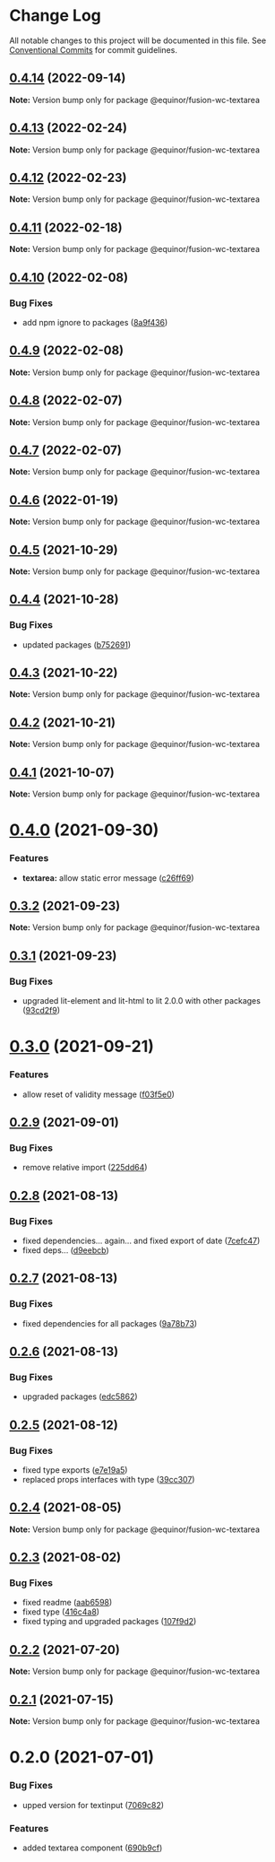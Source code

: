 # Change Log

All notable changes to this project will be documented in this file.
See [Conventional Commits](https://conventionalcommits.org) for commit guidelines.

## [0.4.14](https://github.com/equinor/fusion-web-components/compare/@equinor/fusion-wc-textarea@0.4.13...@equinor/fusion-wc-textarea@0.4.14) (2022-09-14)

**Note:** Version bump only for package @equinor/fusion-wc-textarea





## [0.4.13](https://github.com/equinor/fusion-web-components/compare/@equinor/fusion-wc-textarea@0.4.12...@equinor/fusion-wc-textarea@0.4.13) (2022-02-24)

**Note:** Version bump only for package @equinor/fusion-wc-textarea





## [0.4.12](https://github.com/equinor/fusion-web-components/compare/@equinor/fusion-wc-textarea@0.4.11...@equinor/fusion-wc-textarea@0.4.12) (2022-02-23)

**Note:** Version bump only for package @equinor/fusion-wc-textarea





## [0.4.11](https://github.com/equinor/fusion-web-components/compare/@equinor/fusion-wc-textarea@0.4.10...@equinor/fusion-wc-textarea@0.4.11) (2022-02-18)

**Note:** Version bump only for package @equinor/fusion-wc-textarea





## [0.4.10](https://github.com/equinor/fusion-web-components/compare/@equinor/fusion-wc-textarea@0.4.9...@equinor/fusion-wc-textarea@0.4.10) (2022-02-08)


### Bug Fixes

* add npm ignore to packages ([8a9f436](https://github.com/equinor/fusion-web-components/commit/8a9f436f4d38c0fec431d9388ce3098853f8babc))





## [0.4.9](https://github.com/equinor/fusion-web-components/compare/@equinor/fusion-wc-textarea@0.4.8...@equinor/fusion-wc-textarea@0.4.9) (2022-02-08)

**Note:** Version bump only for package @equinor/fusion-wc-textarea





## [0.4.8](https://github.com/equinor/fusion-web-components/compare/@equinor/fusion-wc-textarea@0.4.7...@equinor/fusion-wc-textarea@0.4.8) (2022-02-07)

**Note:** Version bump only for package @equinor/fusion-wc-textarea





## [0.4.7](https://github.com/equinor/fusion-web-components/compare/@equinor/fusion-wc-textarea@0.4.6...@equinor/fusion-wc-textarea@0.4.7) (2022-02-07)

**Note:** Version bump only for package @equinor/fusion-wc-textarea





## [0.4.6](https://github.com/equinor/fusion-web-components/compare/@equinor/fusion-wc-textarea@0.4.5...@equinor/fusion-wc-textarea@0.4.6) (2022-01-19)

**Note:** Version bump only for package @equinor/fusion-wc-textarea





## [0.4.5](https://github.com/equinor/fusion-web-components/compare/@equinor/fusion-wc-textarea@0.4.4...@equinor/fusion-wc-textarea@0.4.5) (2021-10-29)

**Note:** Version bump only for package @equinor/fusion-wc-textarea





## [0.4.4](https://github.com/equinor/fusion-web-components/compare/@equinor/fusion-wc-textarea@0.4.3...@equinor/fusion-wc-textarea@0.4.4) (2021-10-28)


### Bug Fixes

* updated packages ([b752691](https://github.com/equinor/fusion-web-components/commit/b75269105063dfbb150432bd86426e33d67ba869))





## [0.4.3](https://github.com/equinor/fusion-web-components/compare/@equinor/fusion-wc-textarea@0.4.2...@equinor/fusion-wc-textarea@0.4.3) (2021-10-22)

**Note:** Version bump only for package @equinor/fusion-wc-textarea





## [0.4.2](https://github.com/equinor/fusion-web-components/compare/@equinor/fusion-wc-textarea@0.4.1...@equinor/fusion-wc-textarea@0.4.2) (2021-10-21)

**Note:** Version bump only for package @equinor/fusion-wc-textarea





## [0.4.1](https://github.com/equinor/fusion-web-components/compare/@equinor/fusion-wc-textarea@0.4.0...@equinor/fusion-wc-textarea@0.4.1) (2021-10-07)

**Note:** Version bump only for package @equinor/fusion-wc-textarea





# [0.4.0](https://github.com/equinor/fusion-web-components/compare/@equinor/fusion-wc-textarea@0.3.2...@equinor/fusion-wc-textarea@0.4.0) (2021-09-30)


### Features

* **textarea:** allow static error message ([c26ff69](https://github.com/equinor/fusion-web-components/commit/c26ff69c3132571089907f2bb22872d24abe933d))





## [0.3.2](https://github.com/equinor/fusion-web-components/compare/@equinor/fusion-wc-textarea@0.3.1...@equinor/fusion-wc-textarea@0.3.2) (2021-09-23)

**Note:** Version bump only for package @equinor/fusion-wc-textarea





## [0.3.1](https://github.com/equinor/fusion-web-components/compare/@equinor/fusion-wc-textarea@0.3.0...@equinor/fusion-wc-textarea@0.3.1) (2021-09-23)


### Bug Fixes

* upgraded lit-element and lit-html to lit 2.0.0 with other packages ([93cd2f9](https://github.com/equinor/fusion-web-components/commit/93cd2f997d6045fd5ab69fe05ccee5acfa861ad7))





# [0.3.0](https://github.com/equinor/fusion-web-components/compare/@equinor/fusion-wc-textarea@0.2.9...@equinor/fusion-wc-textarea@0.3.0) (2021-09-21)


### Features

* allow reset of validity message ([f03f5e0](https://github.com/equinor/fusion-web-components/commit/f03f5e06b11b42a792d922d602f8b400b8cebea0))





## [0.2.9](https://github.com/equinor/fusion-web-components/compare/@equinor/fusion-wc-textarea@0.2.8...@equinor/fusion-wc-textarea@0.2.9) (2021-09-01)


### Bug Fixes

* remove relative import ([225dd64](https://github.com/equinor/fusion-web-components/commit/225dd6494785e67432a01b8178043fc1a5e70757))





## [0.2.8](https://github.com/equinor/fusion-web-components/compare/@equinor/fusion-wc-textarea@0.2.7...@equinor/fusion-wc-textarea@0.2.8) (2021-08-13)


### Bug Fixes

* fixed dependencies... again... and fixed export of date ([7cefc47](https://github.com/equinor/fusion-web-components/commit/7cefc47b307e67c3a79c41579e07ece70c2e0728))
* fixed deps... ([d9eebcb](https://github.com/equinor/fusion-web-components/commit/d9eebcb1d637e9c2bb64f465c9378f1fea17c973))





## [0.2.7](https://github.com/equinor/fusion-web-components/compare/@equinor/fusion-wc-textarea@0.2.6...@equinor/fusion-wc-textarea@0.2.7) (2021-08-13)


### Bug Fixes

* fixed dependencies for all packages ([9a78b73](https://github.com/equinor/fusion-web-components/commit/9a78b73068685cd4d096fdea1e8501464c18a51c))





## [0.2.6](https://github.com/equinor/fusion-web-components/compare/@equinor/fusion-wc-textarea@0.2.5...@equinor/fusion-wc-textarea@0.2.6) (2021-08-13)


### Bug Fixes

* upgraded packages ([edc5862](https://github.com/equinor/fusion-web-components/commit/edc58624c3921ef6c77020dd3a026f40ed1dd5f2))





## [0.2.5](https://github.com/equinor/fusion-web-components/compare/@equinor/fusion-wc-textarea@0.2.4...@equinor/fusion-wc-textarea@0.2.5) (2021-08-12)


### Bug Fixes

* fixed type exports ([e7e19a5](https://github.com/equinor/fusion-web-components/commit/e7e19a59c3db40b20d29f9ea888614a188a2fcc4))
* replaced props interfaces with type ([39cc307](https://github.com/equinor/fusion-web-components/commit/39cc3078b3bb217587f5eb39020a312cb859bb96))





## [0.2.4](https://github.com/equinor/fusion-web-components/compare/@equinor/fusion-wc-textarea@0.2.3...@equinor/fusion-wc-textarea@0.2.4) (2021-08-05)

**Note:** Version bump only for package @equinor/fusion-wc-textarea





## [0.2.3](https://github.com/equinor/fusion-web-components/compare/@equinor/fusion-wc-textarea@0.2.2...@equinor/fusion-wc-textarea@0.2.3) (2021-08-02)


### Bug Fixes

* fixed readme ([aab6598](https://github.com/equinor/fusion-web-components/commit/aab65980393fcbc276446939e2838adc90aeb367))
* fixed type ([416c4a8](https://github.com/equinor/fusion-web-components/commit/416c4a8464d703b02f8321f86320a212c4744604))
* fixed typing and upgraded packages ([107f9d2](https://github.com/equinor/fusion-web-components/commit/107f9d26ae710ba062906f1bf3466231885a6be9))





## [0.2.2](https://github.com/equinor/fusion-web-components/compare/@equinor/fusion-wc-textarea@0.2.1...@equinor/fusion-wc-textarea@0.2.2) (2021-07-20)

**Note:** Version bump only for package @equinor/fusion-wc-textarea





## [0.2.1](https://github.com/equinor/fusion-web-components/compare/@equinor/fusion-wc-textarea@0.2.0...@equinor/fusion-wc-textarea@0.2.1) (2021-07-15)

**Note:** Version bump only for package @equinor/fusion-wc-textarea





# 0.2.0 (2021-07-01)


### Bug Fixes

* upped version for textinput ([7069c82](https://github.com/equinor/fusion-web-components/commit/7069c8234c927189f6de7677aec19121b730269e))


### Features

* added textarea component ([690b9cf](https://github.com/equinor/fusion-web-components/commit/690b9cf083169749d8646564df7f762162415807))
